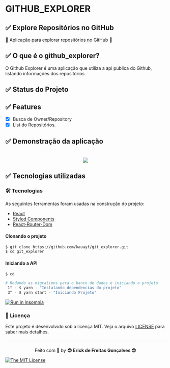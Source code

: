 
# GITHUB_EXPLORER


 ## ✅ Explore Repositórios no GitHub

   🚀 Aplicação para explorar repositórios no GitHub 🚀

 ## ✅  O que é o github_explorer?

 O Github Explorer é uma aplicação que utiliza a api publica do Github,
 listando informações dos repositórios


## ✅ Status do Projeto


##  ✅ Features

- [x] Busca de Owner/Repository
- [x] List do Repositórios.

## ✅ Demonstração da aplicação

<h1 align="center">
  <img src=DEMO DA APLICACAO />
</h1>


## ✅ Tecnologias utilizadas

### 🛠 Tecnologias

As seguintes ferramentas foram usadas na construção do projeto:

- [React](https://pt-br.reactjs.org/)
- [Styled Components](https://styled-components.com/)
- [React-Router-Dom](https://reactrouter.com/web/guides/quick-start)


<Div style{alingnItems: 'center'}>

</Div>


#### Clonando o projeto
```sh
$ git clone https://github.com/kauayf/git_explorer.git
$ cd git_explorer
```
#### Iniciando a API
```sh
$ cd

# Rodando as migrations para o banco de dados e iniciando o projeto
 1° - $ yarn - "Instalando dependencias do projeto"
 3° - $ yarn start - "Iniciando Projeto"
```

<a href="https://insomnia.rest/run/?label=NLW%20-%20NPS%20API&uri=https%3A%2F%2Fraw.githubusercontent.com%2FNinjaAzul%2FNLW4%2Fmaster%2FApi%2Fpublic%2FNLW4.json" target="_blank"><img src="https://insomnia.rest/images/run.svg" alt="Run in Insomnia"></a>


### :memo: Licença

Este projeto é desenvolvido sob a licença MIT. Veja o arquivo [LICENSE](LICENSE.md) para saber mais detalhes.

<p align="center" style="margin-top: 20px; border-top: 1px solid #eee; padding-top: 20px;">Feito com 💙 by <strong>  😎 Erick de Freitas Gonçalves 😎 </strong> </p>


[![The MIT License](https://img.shields.io/badge/license-MIT-green.svg?style=flat-square)](http://github.com/jvictorfarias/gobarber/LICENSE.md)
